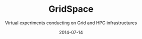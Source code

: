 ---
title: GridSpace
subtitle: Virtual experiments conducting on Grid and HPC infrastructures
layout: default
modal-id: 3
date: 2014-07-14
img: gridspace.png
thumbnail: gridspace-thumbnail.png
alt: image-alt
homepage: https://gitlab.dev.cyfronet.pl/gs/gridspace
tryit: https://gs2.plgrid.pl
description: GridSpace is a novel virtual laboratory framework enabling researchers to conduct virtual experiments on Grid-based resources and other HPC infrastructures. It facilitates exploratory development of experiments by means of scripts which can be expressed in a number of popular languages, including Ruby, Python and Perl. The framework supplies a repository of gems enabling scripts to interface low-level resources such as PBS queues, EGEE computing elements, LFC directories and other types of Grid resources. Moreover, GridSpace provides a Web 2.0-based Experiment Workbench supporting joint development and execution of virtual experiments by groups of collaborating scientists.

---